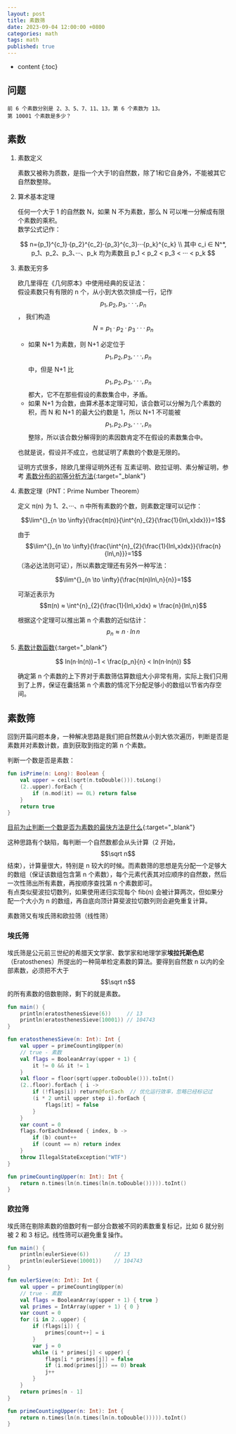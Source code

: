 ```yaml
---
layout: post
title: 素数筛
date: 2023-09-04 12:00:00 +0800
categories: math
tags: math
published: true
---
```


* content
{:toc}

## 问题

```
前 6 个素数分别是 2、3、5、7、11、13，第 6 个素数为 13。
第 10001 个素数是多少？
```

## 素数

1. 素数定义

    素数又被称为质数，是指一个大于1的自然数，除了1和它自身外，不能被其它自然数整除。

2. 算术基本定理

    任何一个大于 1 的自然数 N，如果 N 不为素数，那么 N 可以唯一分解成有限个素数的乘积。<br>
    数学公式记作：

    $$
        n={p_1}^{c_1}·{p_2}^{c_2}·{p_3}^{c_3}···{p_k}^{c_k} \\
        其中 c_i ∈ N^*, p_1、p_2、p_3、···、p_k 均为素数且 p_1 < p_2 < p_3 < ··· < p_k
    $$

    <!-- [算术基本定理的证明](https://zhuanlan.zhihu.com/p/345488859){:target="_blank"} -->

3. 素数无穷多

    欧几里得在《几何原本》中使用经典的反证法：<br>
    假设素数只有有限的 n 个，从小到大依次排成一行，记作 $$p_1,p_2,p_3,···,p_n$$，
    我们构造 $$N=p_1·p_2·p_3···p_n$$
    * 如果 N+1 为素数，则 N+1 必定位于 $$p_1,p_2,p_3,···,p_n$$ 中，但是 N+1 比  $$p_1,p_2,p_3,···,p_n$$ 都大，它不在那些假设的素数集合中，矛盾。
    * 如果 N+1 为合数，由算术基本定理可知，该合数可以分解为几个素数的积，而 N 和 N+1 的最大公约数是 1，所以 N+1 不可能被 $$p_1,p_2,p_3,···,p_n$$ 整除，所以该合数分解得到的素因数肯定不在假设的素数集合中。

    也就是说，假设并不成立，也就证明了素数的个数是无限的。

    证明方式很多，除欧几里得证明外还有 互素证明、欧拉证明、素分解证明，参考
    [素数分布的初等分析方法](https://zhuanlan.zhihu.com/p/640798561){:target="_blank"}

4. 素数定理（PNT：Prime Number Theorem）
    
    定义 π(n) 为 1、2、···、n 中所有素数的个数，则素数定理可以记作：
    
    $$\lim^{}_{n \to \infty}{\frac{π(n)}{\int^{n}_{2}{\frac{1}{ln\,x}dx}}}=1$$

    由于 $$\lim^{}_{n \to \infty}{\frac{\int^{n}_{2}{\frac{1}{ln\,x}dx}}{\frac{n}{ln\,n}}}=1$$ （洛必达法则可证），所以素数定理还有另外一种写法：

    $$\lim^{}_{n \to \infty}{\frac{π(n)ln\,n}{n}}=1$$

    可渐近表示为 $$π(n) ≈ \int^{n}_{2}{\frac{1}{ln\,x}dx} ≈ \frac{n}{ln\,n}$$

    根据这个定理可以推出第 n 个素数的近似估计：$$ p_n ≈ n·ln\,n $$

    <!-- [素数定理的介绍+非常简单的推导](https://zhuanlan.zhihu.com/p/114662915){:target="_blank"} -->

5. [素数计数函数](https://en.wikipedia.org/wiki/Prime-counting_function){:target="_blank"}

    $$
        ln(n·ln(n))−1 < \frac{p_n}{n} < ln(n·ln(n))
    $$

    确定第 n 个素数的上下界对于素数筛估算数组大小非常有用，实际上我们只用到了上界，保证在囊括第 n 个素数的情况下分配足够小的数组以节省内存空间。

## 素数筛

回到开篇问题本身，一种解决思路是我们把自然数从小到大依次遍历，判断是否是素数并对素数计数，直到获取到指定的第 n 个素数。

判断一个数是否是素数：

```kotlin
fun isPrime(n: Long): Boolean {
    val upper = ceil(sqrt(n.toDouble())).toLong()
    (2..upper).forEach {
        if (n.mod(it) == 0L) return false
    }
    return true
}
```
[目前为止判断一个数是否为素数的最快方法是什么](https://www.zhihu.com/question/512360756/answer/2318498459){:target="_blank"}

这种思路有个缺陷，每判断一个自然数都会从头计算（2 开始，$$\sqrt n$$ 结束），计算量很大，特别是 n 较大的时候。而素数筛的思想是先分配一个足够大的数组（保证该数组包含第 n 个素数），每个元素代表其对应顺序的自然数，然后一次性筛出所有素数，再按顺序查找第 n 个素数即可。<br>
有点类似斐波拉切数列，如果使用递归实现每个 fib(n) 会被计算两次，但如果分配一个大小为 n 的数组，再自底向顶计算斐波拉切数列则会避免重复计算。

素数筛又有埃氏筛和欧拉筛（线性筛）

### 埃氏筛

埃氏筛是公元前三世纪的希腊天文学家、数学家和地理学家**埃拉托斯色尼**（Eratosthenes）所提出的一种简单检定素数的算法。要得到自然数 n 以内的全部素数，必须把不大于 $$\sqrt n$$ 的所有素数的倍数剔除，剩下的就是素数。

```kotlin
fun main() {
    println(eratosthenesSieve(6))     // 13
    println(eratosthenesSieve(10001)) // 104743
}

fun eratosthenesSieve(n: Int): Int {
    val upper = primeCountingUpper(n)
    // true - 素数
    val flags = BooleanArray(upper + 1) {
        it != 0 && it != 1
    }
    val floor = floor(sqrt(upper.toDouble())).toInt()
    (2..floor).forEach { i ->
        if (!flags[i]) return@forEach  // 优化运行效率，忽略已经标记过
        (i * 2 until upper step i).forEach {
            flags[it] = false
        }
    }
    var count = 0
    flags.forEachIndexed { index, b ->
        if (b) count++
        if (count == n) return index
    }
    throw IllegalStateException("WTF")
}

fun primeCountingUpper(n: Int): Int {
    return n.times(ln(n.times(ln(n.toDouble())))).toInt()
}
```

### 欧拉筛

埃氏筛在剔除素数的倍数时有一部分合数被不同的素数重复标记，比如 6 就分别被 2 和 3 标记。线性筛可以避免重复操作。

```kotlin
fun main() {
    println(eulerSieve(6))        // 13
    println(eulerSieve(10001))    // 104743
}

fun eulerSieve(n: Int): Int {
    val upper = primeCountingUpper(n)
    // true - 素数
    val flags = BooleanArray(upper + 1) { true }
    val primes = IntArray(upper + 1) { 0 }
    var count = 0
    for (i in 2..upper) {
        if (flags[i]) {
            primes[count++] = i
        }
        var j = 0
        while (i * primes[j] < upper) {
            flags[i * primes[j]] = false
            if (i.mod(primes[j]) == 0) break
            j++
        }
    }
    return primes[n - 1]
}

fun primeCountingUpper(n: Int): Int {
    return n.times(ln(n.times(ln(n.toDouble())))).toInt()
}
```

<!-- https://pe-cn.github.io/7/ -->
<!-- https://zhuanlan.zhihu.com/p/542171819 -->
<!-- https://zhuanlan.zhihu.com/p/345488859 -->
<!-- https://blog.csdn.net/lcx0128/article/details/128408977 -->
<!-- https://baike.baidu.com/item/%E5%AD%AA%E7%94%9F%E7%B4%A0%E6%95%B0%E7%8C%9C%E6%83%B3/4937896 -->
<!-- https://www.zhihu.com/question/512360756/answer/2318498459 -->
<!-- markdown 数学公式符号 https://zhuanlan.zhihu.com/p/357093758 -->
